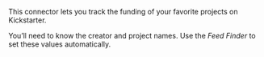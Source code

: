 This connector lets you track the funding of your favorite projects on Kickstarter.

You’ll need to know the creator and project names. Use the _Feed Finder_ to set these values automatically.